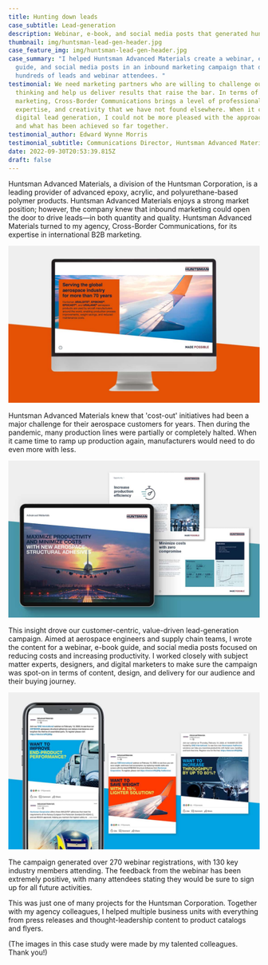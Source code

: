 ```yaml
---
title: Hunting down leads
case_subtitle: Lead-generation
description: Webinar, e-book, and social media posts that generated hundreds of leads
thumbnail: img/huntsman-lead-gen-header.jpg
case_feature_img: img/huntsman-lead-gen-header.jpg
case_summary: "I helped Huntsman Advanced Materials create a webinar, e-book
  guide, and social media posts in an inbound marketing campaign that drew in
  hundreds of leads and webinar attendees. "
testimonial: We need marketing partners who are willing to challenge our
  thinking and help us deliver results that raise the bar. In terms of digital
  marketing, Cross-Border Communications brings a level of professionalism,
  expertise, and creativity that we have not found elsewhere. When it came to
  digital lead generation, I could not be more pleased with the approach taken
  and what has been achieved so far together.
testimonial_author: Edward Wynne Morris
testimonial_subtitle: Communications Director, Huntsman Advanced Materials
date: 2022-09-30T20:53:39.815Z
draft: false
---
```

Huntsman Advanced Materials, a division of the Huntsman Corporation, is a leading provider of advanced epoxy, acrylic, and polyurethane-based polymer products. Huntsman Advanced Materials enjoys a strong market position; however, the company knew that inbound marketing could open the door to drive leads—in both quantity and quality. Huntsman Advanced Materials turned to my agency, Cross-Border Communications, for its expertise in international B2B marketing. 

![The webinar demonstrated key cost reduction and process improvement opportunities, supported by technical data.](img/huntsman-lead-gen-webinar.jpg)

Huntsman Advanced Materials knew that 'cost-out' initiatives had been a major challenge for their aerospace customers for years. Then during the pandemic, many production lines were partially or completely halted. When it came time to ramp up production again, manufacturers would need to do even more with less.

![Based on the webinar content, the downloadable guide provided another engagement opportunity.](img/huntsman-lead-gen-e-book.jpg)

This insight drove our customer-centric, value-driven lead-generation campaign. Aimed at aerospace engineers and supply chain teams, I wrote the content for a webinar, e-book guide, and social media posts focused on reducing costs and increasing productivity. I worked closely with subject matter experts, designers, and digital marketers to make sure the campaign was spot-on in terms of content, design, and delivery for our audience and their buying journey. 

![Social media posts highlighted key value drivers from the webinar.](img/huntsman-lead-gen-social-posts.jpg)

The campaign generated over 270 webinar registrations, with 130 key industry members attending. The feedback from the webinar has been extremely positive, with many attendees stating they would be sure to sign up for all future activities.

This was just one of many projects for the Huntsman Corporation. Together with my agency colleagues, I helped multiple business units with everything from press releases and thought-leadership content to product catalogs and flyers. 

(﻿The images in this case study were made by my talented colleagues. Thank you!)